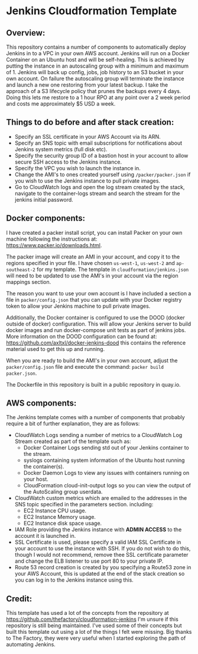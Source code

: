 # Jenkins Cloudformation Template

## Overview:
This repository contains a number of components to automatically deploy Jenkins in to a VPC in your own AWS account. Jenkins will run on a Docker Container on an Ubuntu host and will be self-healing. This is achieved by putting the instance in an autoscaling group with a minimum and maximum of 1. Jenkins will back up config, jobs, job history to an S3 bucket in your own account. On failure the autoscaling group will terminate the instance and launch a new one restoring from your latest backup. I take the approach of a S3 lifecycle policy that prunes the backups every 4 days. Doing this lets me restore to a 1 hour RPO at any point over a 2 week period and costs me approximately $5 USD a week.


## Things to do before and after stack creation:
* Specify an SSL certificate in your AWS Account via its ARN.
* Specify an SNS topic with email subscriptions for notifications about Jenkins system metrics (full disk etc).
* Specify the security group ID of a bastion host in your account to allow secure SSH access to the Jenkins instance.
* Specify the VPC you wish to launch the instance in.
* Change the AMI's to ones created yourself using `/packer/packer.json` if you wish to use the Jenkins instance to pull private images.
* Go to CloudWatch logs and open the log stream created by the stack, navigate to the container-logs stream and search the stream for the jenkins initial password.

## Docker components:
I have created a packer install script, you can install Packer on your own machine following the instructions at: https://www.packer.io/downloads.html.

The packer image will create an AMI in your account, and copy it to the regions specified in your file. I have chosen `us-west-1`, `us-west-2` and `ap-southeast-2` for my template. The template in `cloudformation/jenkins.json` will need to be updated to use the AMI's in your account via the region mappings section.

The reason you want to use your own account is I have included a section a file in `packer/config.json` that you can update with your Docker registry token to allow your Jenkins machine to pull private images.

Additionally, the Docker container is configured to use the DOOD (docker outside of docker) configuration. This will allow your Jenkins server to build docker images and run docker-compose unit tests as part of jenkins jobs. More information on the DOOD configuration can be found at: https://github.com/axltxl/docker-jenkins-dood this contains the reference material used to get this up and running.

When you are ready to build the AMI's in your own account, adjust the `packer/config.json` file and execute the command: `packer build packer.json`.

The Dockerfile in this repository is built in a public repository in quay.io.

## AWS components:
The Jenkins template comes with a number of components that probably require a bit of further explanation, they are as follows:
* CloudWatch Logs sending a number of metrics to a CloudWatch Log Stream created as part of the template such as:
  * Docker Container Logs sending std out of your Jenkins container to the stream.
  * syslogs containing system information of the Ubuntu host running the container(s).
  * Docker Daemon Logs to view any issues with containers running on your host.
  * CloudFormation cloud-init-output logs so you can view the output of the AutoScaling group userdata.
* CloudWatch custom metrics which are emailed to the addresses in the SNS topic specified in the parameters section. including:
  * EC2 Instance CPU usage.
  * EC2 Instance Memory usage.
  * EC2 Instance disk space usage.
* IAM Role providing the Jenkins instance with **ADMIN ACCESS** to the account it is launched in.
* SSL Certificate is used, please specify a valid IAM SSL Certificate in your account to use the instance with SSH. If you do not wish to do this, though I would not recommend, remove thee SSL certificate parameter and change the ELB listener to use port 80 to your private IP.
* Route 53 record creation is created by you specifying a Route53 zone in your AWS Account, this is updated at the end of the stack creation so you can log in to the Jenkins instance using this.

## Credit:
This template has used a lot of the concepts from the repository at https://github.com/thefactory/cloudformation-jenkins I'm unsure if this repository is still being maintained. I've used some of their concepts but built this template out using a lot of the things I felt were missing. Big thanks to The Factory, they were very useful when I started exploring the path of automating Jenkins.

